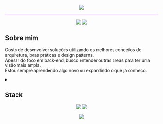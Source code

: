 <p align="center">
  <img src="https://capsule-render.vercel.app/api?type=waving&color=b362ff&height=120&section=header&text=Bem-vindo!&fontColor=f4cb02&fontSize=35&animation=twinkling"/>
</p>

<svg viewBox="0 0 1000 10" width="100%" height="10" xmlns="http://www.w3.org/2000/svg">
  <line x1="0" y1="5" x2="1000" y2="5" stroke="#b362ff" stroke-width="2" />
</svg>


<p align="center">
  <img src="https://img.shields.io/badge/Backend-Java%20%7C%20Python-f9cf00?style=for-the-badge&logo=java&logoColor=white"/>
  <img src="https://img.shields.io/badge/IAC-Terraform%20%7C%20Serverless_-f9cf00?style=for-the-badge&logo=&logoColor=white"/>
</p>


## Sobre mim

Gosto de desenvolver soluções utilizando os melhores conceitos de arquitetura, boas práticas e design patterns.<br>
Apesar do foco em back-end, busco entender outras áreas para ter uma visão mais ampla.<br>
Estou sempre aprendendo algo novo ou expandindo o que já conheço.


<details>
  <summary><h2>Stack</h2></summary>
<table>
  <tr>
    <td><b>Code</b></td>
    <td>
      <img src="https://img.shields.io/badge/java-%23ED8B00.svg?style=for-the-badge&logo=openjdk&logoColor=white"/>
      <img src="https://img.shields.io/badge/spring-%236DB33F.svg?style=for-the-badge&logo=spring&logoColor=white"/>
      <img src="https://img.shields.io/badge/python-3670A0?style=for-the-badge&logo=python&logoColor=ffdd54"/>
    </td>
  </tr>
  <tr>
    <td><b>Tests</b></td>
    <td>
      <img src="https://img.shields.io/badge/Junit5-25A162?style=for-the-badge&logo=junit5&logoColor=white"/>
      <img src="https://img.shields.io/badge/pytest-%23ffffff.svg?style=for-the-badge&logo=pytest&logoColor=2f9fe3"/>
      <img src="https://img.shields.io/badge/-selenium-%43B02A?style=for-the-badge&logo=selenium&logoColor=white"/>
    </td>
  </tr>
  <tr>
    <td><b>CI & CD</b></td>
    <td>
      <img src="https://img.shields.io/badge/terraform-%235835CC.svg?style=for-the-badge&logo=terraform&logoColor=white"/>
      <img src="https://img.shields.io/badge/Serverless_Framework-000000?style=for-the-badge&logo=serverless&logoColor=white"/>
      <img src="https://img.shields.io/badge/github%20actions-%232671E5.svg?style=for-the-badge&logo=githubactions&logoColor=white"/>
      <img src="https://img.shields.io/badge/docker-%230db7ed.svg?style=for-the-badge&logo=docker&logoColor=white"/>
    </td>
  </tr>
  <tr>
    <td><b>Cloud</b></td>
    <td>
      <img src="https://img.shields.io/badge/AWS-%23FF9900.svg?style=for-the-badge&logo=amazon-aws&logoColor=white"/>
      <img src="https://img.shields.io/badge/GoogleCloud-%234285F4.svg?style=for-the-badge&logo=google-cloud&logoColor=white"/>
    </td>
  </tr>
  <tr>
    <td><b>Database</b></td>
    <td>
      <img src="https://img.shields.io/badge/mysql-4479A1.svg?style=for-the-badge&logo=mysql&logoColor=white"/>
      <img src="https://img.shields.io/badge/postgres-%23316192.svg?style=for-the-badge&logo=postgresql&logoColor=white"/>
      <img src="https://img.shields.io/badge/Oracle%20Database-F80000?style=for-the-badge&logo=oracle&logoColor=white"/>
      <img src="https://img.shields.io/badge/sqlite-%2307405e.svg?style=for-the-badge&logo=sqlite&logoColor=white"/>
      <img src="https://img.shields.io/badge/MongoDB-%234ea94b.svg?style=for-the-badge&logo=mongodb&logoColor=white"/>
      <img src="https://img.shields.io/badge/redis-%23DD0031.svg?style=for-the-badge&logo=redis&logoColor=white"/>
      <img src="https://img.shields.io/badge/Amazon%20DynamoDB-4053D6?style=for-the-badge&logo=Amazon%20DynamoDB&logoColor=white"/>
    </td>
  </tr>
  <tr>
    <td><b>Mensageria</b></td>
    <td>
      <img src="https://img.shields.io/badge/Rabbitmq-FF6600?style=for-the-badge&logo=rabbitmq&logoColor=white"/>
      <img src="https://img.shields.io/badge/Amazon%20SNS-E6007A?style=for-the-badge&logo=&logoColor=white"/>
      <img src="https://img.shields.io/badge/Amazon%20SQS-E6007A?style=for-the-badge&logo=&logoColor=white"/>
    </td>
  </tr>
  <tr>
    <td><b>Data Processing</b></td>
    <td>
      <img src="https://img.shields.io/badge/Apache_Spark-FFFFFF?style=for-the-badge&logo=apachespark&logoColor=E35A16"/>
      <img src="https://img.shields.io/badge/Pandas-2C2D72?style=for-the-badge&logo=pandas&logoColor=white"/>
    </td>
  </tr>
  <tr>
    <td><b>API & Doc</b></td>
    <td>
      <img src="https://img.shields.io/badge/Postman-FF6C37?style=for-the-badge&logo=postman&logoColor=white"/>
      <img src="https://img.shields.io/badge/-Swagger-%23Clojure?style=for-the-badge&logo=swagger&logoColor=white"/>
      <img src="https://img.shields.io/badge/Insomnia-black?style=for-the-badge&logo=insomnia&logoColor=5849BE"/>
    </td>
  </tr>
  <tr>
    <td><b>Outros</b></td>
    <td>
      <img src="https://img.shields.io/badge/quarkus-%234794EB.svg?style=for-the-badge&logo=quarkus&logoColor=white"/>
      <img src="https://img.shields.io/badge/typescript-%23007ACC.svg?style=for-the-badge&logo=typescript&logoColor=white"/>
      <img src="https://img.shields.io/badge/angular-%23DD0031.svg?style=for-the-badge&logo=angular&logoColor=white"/>
      <img src="https://img.shields.io/badge/css3-%231572B6.svg?style=for-the-badge&logo=css3&logoColor=white"/>
      <img src="https://img.shields.io/badge/html5-%23E34F26.svg?style=for-the-badge&logo=html5&logoColor=white&color=red"/>
    </td>
  </tr>
</table>

<svg viewBox="0 0 1000 10" width="100%" height="10" xmlns="http://www.w3.org/2000/svg">
  <line x1="0" y1="5" x2="1000" y2="5" stroke="#b362ff" stroke-width="2" />
</svg>

<br>
<br>

</details>





<div align="center">
  <img src="http://github-profile-summary-cards.vercel.app/api/cards/repos-per-language?username=mtpontes&theme=shades_of_purple"/>
  <img src="http://github-profile-summary-cards.vercel.app/api/cards/stats?username=mtpontes&theme=shades_of_purple"/>
</div>


<p align="center">
  <img src="https://capsule-render.vercel.app/api?type=waving&color=b362ff&height=120&section=footer"/>
</p>

